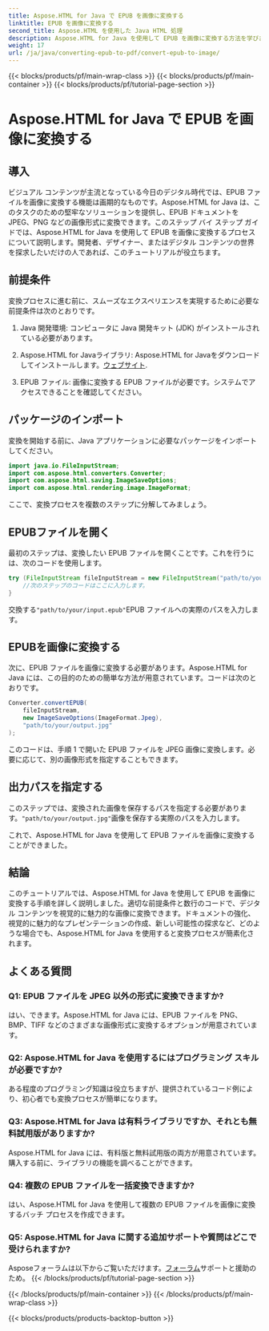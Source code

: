 ```yaml
---
title: Aspose.HTML for Java で EPUB を画像に変換する
linktitle: EPUB を画像に変換する
second_title: Aspose.HTML を使用した Java HTML 処理
description: Aspose.HTML for Java を使用して EPUB を画像に変換する方法を学びます。デジタル コンテンツを簡単に変換できます。ステップ バイ ステップ ガイドが含まれています。
weight: 17
url: /ja/java/converting-epub-to-pdf/convert-epub-to-image/
---
```


{{< blocks/products/pf/main-wrap-class >}}
{{< blocks/products/pf/main-container >}}
{{< blocks/products/pf/tutorial-page-section >}}

# Aspose.HTML for Java で EPUB を画像に変換する


## 導入

ビジュアル コンテンツが主流となっている今日のデジタル時代では、EPUB ファイルを画像に変換する機能は画期的なものです。Aspose.HTML for Java は、このタスクのための堅牢なソリューションを提供し、EPUB ドキュメントを JPEG、PNG などの画像形式に変換できます。このステップ バイ ステップ ガイドでは、Aspose.HTML for Java を使用して EPUB を画像に変換するプロセスについて説明します。開発者、デザイナー、またはデジタル コンテンツの世界を探求したいだけの人であれば、このチュートリアルが役立ちます。

## 前提条件

変換プロセスに進む前に、スムーズなエクスペリエンスを実現するために必要な前提条件は次のとおりです。

1. Java 開発環境: コンピュータに Java 開発キット (JDK) がインストールされている必要があります。

2.  Aspose.HTML for Javaライブラリ: Aspose.HTML for Javaをダウンロードしてインストールします。[ウェブサイト](https://releases.aspose.com/html/java/).

3. EPUB ファイル: 画像に変換する EPUB ファイルが必要です。システムでアクセスできることを確認してください。

## パッケージのインポート

変換を開始する前に、Java アプリケーションに必要なパッケージをインポートしてください。

```java
import java.io.FileInputStream;
import com.aspose.html.converters.Converter;
import com.aspose.html.saving.ImageSaveOptions;
import com.aspose.html.rendering.image.ImageFormat;
```

ここで、変換プロセスを複数のステップに分解してみましょう。

## EPUBファイルを開く

最初のステップは、変換したい EPUB ファイルを開くことです。これを行うには、次のコードを使用します。

```java
try (FileInputStream fileInputStream = new FileInputStream("path/to/your/input.epub")) {
    //次のステップのコードはここに入力します。
}
```

交換する`"path/to/your/input.epub"`EPUB ファイルへの実際のパスを入力します。

## EPUBを画像に変換する

次に、EPUB ファイルを画像に変換する必要があります。Aspose.HTML for Java には、この目的のための簡単な方法が用意されています。コードは次のとおりです。

```java
Converter.convertEPUB(
    fileInputStream,
    new ImageSaveOptions(ImageFormat.Jpeg),
    "path/to/your/output.jpg"
);
```

このコードは、手順 1 で開いた EPUB ファイルを JPEG 画像に変換します。必要に応じて、別の画像形式を指定することもできます。

## 出力パスを指定する

このステップでは、変換された画像を保存するパスを指定する必要があります。`"path/to/your/output.jpg"`画像を保存する実際のパスを入力します。

これで、Aspose.HTML for Java を使用して EPUB ファイルを画像に変換することができました。

## 結論

このチュートリアルでは、Aspose.HTML for Java を使用して EPUB を画像に変換する手順を詳しく説明しました。適切な前提条件と数行のコードで、デジタル コンテンツを視覚的に魅力的な画像に変換できます。ドキュメントの強化、視覚的に魅力的なプレゼンテーションの作成、新しい可能性の探求など、どのような場合でも、Aspose.HTML for Java を使用すると変換プロセスが簡素化されます。

## よくある質問

### Q1: EPUB ファイルを JPEG 以外の形式に変換できますか?
はい、できます。Aspose.HTML for Java には、EPUB ファイルを PNG、BMP、TIFF などのさまざまな画像形式に変換するオプションが用意されています。

### Q2: Aspose.HTML for Java を使用するにはプログラミング スキルが必要ですか?
ある程度のプログラミング知識は役立ちますが、提供されているコード例により、初心者でも変換プロセスが簡単になります。

### Q3: Aspose.HTML for Java は有料ライブラリですか、それとも無料試用版がありますか?
Aspose.HTML for Java には、有料版と無料試用版の両方が用意されています。購入する前に、ライブラリの機能を調べることができます。

### Q4: 複数の EPUB ファイルを一括変換できますか?
はい、Aspose.HTML for Java を使用して複数の EPUB ファイルを画像に変換するバッチ プロセスを作成できます。

### Q5: Aspose.HTML for Java に関する追加サポートや質問はどこで受けられますか?
 Asposeフォーラムは以下からご覧いただけます。[フォーラム](https://forum.aspose.com/)サポートと援助のため。
{{< /blocks/products/pf/tutorial-page-section >}}

{{< /blocks/products/pf/main-container >}}
{{< /blocks/products/pf/main-wrap-class >}}

{{< blocks/products/products-backtop-button >}}
